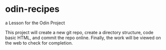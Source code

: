 # odin-recipes
a Lesson for the Odin Project 

This project will create a new git repo, create a directory structure, code basic HTML, and commit the repo online. Finally, the work will be viewed on the web to check for completion. 